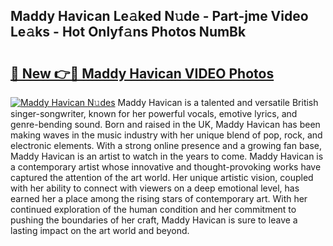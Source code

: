 ## Maddy Havican Le𝚊ked N𝚞de - Part-jme Video Le𝚊ks - Hot Onlyf𝚊ns Photos NumBk

# <h2><a href="http://ac42199.deff.icu/?id=Maddy+Havican">🔗 New 👉🔴 Maddy Havican VIDEO Photos</a></h2>

[![Maddy Havican N𝚞des](https://i.imgur.com/rIISA9y.gif)](http://ac42199.deff.icu/?id=Maddy+Havican)
Maddy Havican is a talented and versatile British singer-songwriter, known for her powerful vocals, emotive lyrics, and genre-bending sound. Born and raised in the UK, Maddy Havican has been making waves in the music industry with her unique blend of pop, rock, and electronic elements. With a strong online presence and a growing fan base, Maddy Havican is an artist to watch in the years to come. Maddy Havican is a contemporary artist whose innovative and thought-provoking works have captured the attention of the art world. Her unique artistic vision, coupled with her ability to connect with viewers on a deep emotional level, has earned her a place among the rising stars of contemporary art. With her continued exploration of the human condition and her commitment to pushing the boundaries of her craft, Maddy Havican is sure to leave a lasting impact on the art world and beyond.
